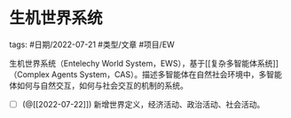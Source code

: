 # 生机世界系统


tags: #日期/2022-07-21 #类型/文章 #项目/EW 

生机世界系统（Entelechy World System，EWS），基于[[复杂多智能体系统]]（Complex Agents System，CAS）。描述多智能体在自然社会环境中，多智能体如何与自然交互，如何与社会交互的机制的系统。
- [ ]  (@[[2022-07-22]]) 新增世界定义，经济活动、政治活动、社会活动。


